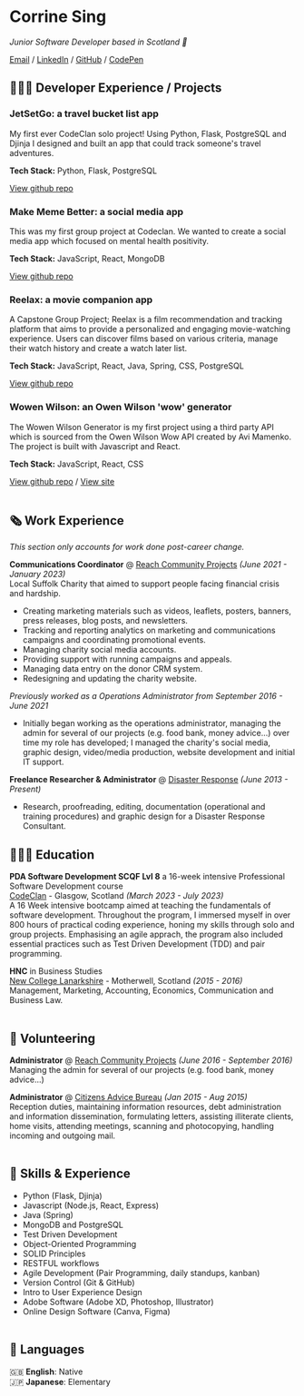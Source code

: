 # Corrine Sing

_Junior Software Developer based in Scotland 🏴󠁧󠁢󠁳󠁣󠁴󠁿_ <br>

[Email](mailto:corrine.sing@gmail.com) / [LinkedIn](https://www.linkedin.com/in/corrine-sing-a27735b2/) / [GitHub](https://github.com/corrine2212/) / [CodePen](https://codepen.io/Corrine2212)

## 👩🏼‍💻 Developer Experience / Projects

### JetSetGo: a travel bucket list app    
My first ever CodeClan solo project! Using Python, Flask, PostgreSQL and Djinja I designed and built an app that could track someone's travel adventures.

**Tech Stack:** Python, Flask, PostgreSQL  

[View github repo](https://github.com/Corrine2212/project_01_travel_bucket_list)


### Make Meme Better: a social media app   
This was my first group project at Codeclan. We wanted to create a social media app which focused on mental health positivity.   

**Tech Stack:** JavaScript, React, MongoDB  

[View github repo](https://github.com/ewangomolka/Group_Project_Make_Meme_Better)


### Reelax: a movie companion app  
A Capstone Group Project; Reelax is a film recommendation and tracking platform that aims to provide a personalized and engaging movie-watching experience. Users can discover films based on various criteria, manage their watch history and create a watch later list.  

**Tech Stack:** JavaScript, React, Java, Spring, CSS, PostgreSQL  

[View github repo](https://github.com/Corrine2212/Capstone_Project_Reelax)

### Wowen Wilson: an Owen Wilson 'wow' generator    
The Wowen Wilson Generator is my first project using a third party API which is sourced from the Owen Wilson Wow API created by Avi Mamenko. The project is built with Javascript and React.  

**Tech Stack:** JavaScript, React, CSS  

[View github repo](https://github.com/Corrine2212/Wowen_Wilson_Generator) /
[View site](https://corrine2212.github.io/Wowen_Wilson_Generator/)
  <br><br>

## 🗞 Work Experience

_This section only accounts for work done post-career change._    

**Communications Coordinator** @ [Reach Community Projects](https://www.reachhaverhill.org.uk/) _(June 2021 - January 2023)_ <br>
Local Suffolk Charity that aimed to support people facing financial crisis and hardship.
  - Creating marketing materials such as videos, leaflets, posters, banners, press releases, blog posts, and newsletters. 
  - Tracking and reporting analytics on marketing and communications campaigns and coordinating promotional events.
  - Managing charity social media accounts.
  - Providing support with running campaigns and appeals.
  - Managing data entry on the donor CRM system.
  - Redesigning and updating the charity website.

_Previously worked as a Operations Administrator from September 2016 - June 2021_ <br>
  - Initially began working as the operations administrator, managing the admin for several of our projects (e.g. food bank, money advice...) over time my role has developed; I managed the charity's social media, graphic design, video/media production, website development and initial IT support.

**Freelance Researcher & Administrator** @ [Disaster Response](#) _(June 2013 - Present)_ <br>
  - Research, proofreading, editing, documentation (operational and training procedures) and graphic design for a Disaster Response Consultant.

## 👩🏻‍🎓 Education    

**PDA Software Development SCQF Lvl 8** a 16-week intensive Professional Software Development course<br>
[CodeClan](https://www.codeclan.co.uk) - Glasgow, Scotland _(March 2023 - July 2023)_ <br>
A 16 Week intensive bootcamp aimed at teaching the fundamentals of software development. Throughout the program, I immersed myself in over 800 hours of practical coding experience, honing my skills through solo and group projects. Emphasising an agile apprach, the program also included essential practices such as Test Driven Development (TDD) and pair programming.

**HNC** in Business Studies<br>
[New College Lanarkshire](https://www.nclanarkshire.ac.uk/) - Motherwell, Scotland _(2015 - 2016)_<br>
Management, Marketing, Accounting, Economics, Communication and Business Law.
  <br><br>

## 📌 Volunteering    

**Administrator** @ [Reach Community Projects](https://www.writethedocs.org/conf/) _(June 2016 - September 2016)_<br>
Managing the admin for several of our projects (e.g. food bank, money advice...)

**Administrator** @ [Citizens Advice Bureau](https://www.citizensadvice.org.uk/scotland/) _(Jan 2015 - Aug 2015)_ <br>
Reception duties, maintaining information resources, debt administration and information dissemination, formulating letters, assisting illiterate clients, home visits, attending meetings, scanning and photocopying, handling incoming and outgoing mail.
  <br><br>

## 🔧 Skills & Experience
- Python (Flask, Djinja)
- Javascript (Node.js, React, Express)
- Java (Spring)
- MongoDB and PostgreSQL   
- Test Driven Development
- Object-Oriented Programming
- SOLID Principles
- RESTFUL workflows
- Agile Development (Pair Programming, daily standups, kanban)
- Version Control (Git & GitHub)
- Intro to User Experience Design
- Adobe Software (Adobe XD, Photoshop, Illustrator)
- Online Design Software (Canva, Figma)
<br><br>

## 💬 Languages

🇬🇧 **English**: Native <br>
🇯🇵 **Japanese**: Elementary
<br><br>
